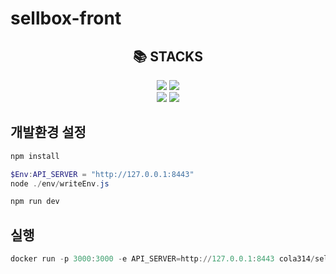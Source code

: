 # sellbox-front

<div align=center><h2>📚 STACKS</h2></div>

<div align=center>
  <img src="https://img.shields.io/badge/TypeScript-3178C6.svg?style=for-the-badge&logo=TypeScript&logoColor=white">
  <img src="https://img.shields.io/badge/Tailwind CSS
-06B6D4.svg?style=for-the-badge&logo=Tailwind CSS
&logoColor=white">
  <br/>
  <img src="https://img.shields.io/badge/next.js-000000?style=for-the-badge&logo=next.js&logoColor=white">
  <img src="https://img.shields.io/badge/Storybook-FF4785?style=for-the-badge&logo=Storybook&logoColor=white">
  <br>
</div>

## 개발환경 설정

```powershell
npm install

$Env:API_SERVER = "http://127.0.0.1:8443"
node ./env/writeEnv.js

npm run dev
```

## 실행
```powershell
docker run -p 3000:3000 -e API_SERVER=http://127.0.0.1:8443 cola314/sellbox-front:latest
```